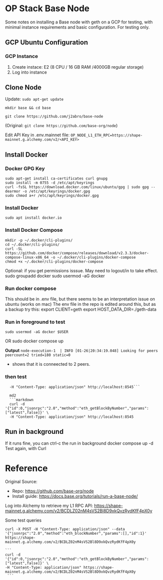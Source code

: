 
# OP Stack Base Node
Some notes on installing a Base node with geth on a GCP for testing, with minimal instance requirements and basic configuration. For testing only.

<!-- Beacon RPC
https://eth-beacon-chain.drpc.org/rest/
curl -X GET "https://eth-beacon-chain.drpc.org/rest/eth/v1/beacon/genesis" -H "accept: application/json" -->

## GCP Ubuntu Configuration
### GCP Instance
1. Create instace: E2 (8 CPU / 16 GB RAM /4000GB regular storage)
2. Log into instance

## Clone Node
Update: `sudo apt-get update`

`mkdir base && cd base`

`git clone https://github.com/j2abro/base-node`

(Original: `git clone https://github.com/base-org/node`)

Edit API Key in .env.mainnet file: `OP_NODE_L1_ETH_RPC=https://shape-mainnet.g.alchemy.com/v2/<API_KEY>`

## Install Docker

### Docker GPG Key
<!-- curl -fsSL https://download.docker.com/linux/ubuntu/gpg | sudo apt-key add - # deprecated, but ok for now -->
    sudo apt-get install ca-certificates curl gnupg
    sudo install -m 0755 -d /etc/apt/keyrings
    curl -fsSL https://download.docker.com/linux/ubuntu/gpg | sudo gpg --dearmor -o /etc/apt/keyrings/docker.gpg
    sudo chmod a+r /etc/apt/keyrings/docker.gpg

### Install Docker
    sudo apt install docker.io

### Install Docker Compose
    mkdir -p ~/.docker/cli-plugins/
    cd ~/.docker/cli-plugins/
    curl -SL https://github.com/docker/compose/releases/download/v2.3.3/docker-compose-linux-x86_64 -o ~/.docker/cli-plugins/docker-compose
    chmod +x ~/.docker/cli-plugins/docker-compose

Optional: if you get permissions isssue. May need to logout/in to take effect.
    sudo groupadd docker
    sudo usermod -aG docker <USERNAME> 

### Run docker compose
This should be in .env file, but there seems to be an interpretation issue on ubuntu (works on mac)
The env file in the repo is edited around this, but as a backup try this:
    export CLIENT=geth
    export HOST_DATA_DIR=./geth-data

### Run in foreground to test 
    sudo usermod -aG docker $USER
OR
    sudo docker compose up

**Output** `node-execution-1  | INFO [01-26|20:34:19.048] Looking for peers     peercount=2 tried=180 static=0`
  - shows that it is conneected to 2 peers.

### then test 
```curl -d '{"id":0,"jsonrpc":"2.0","method":"eth_getBlockByNumber","params":["latest",false]}' \
  -H "Content-Type: application/json" http://localhost:8545```

  md2
  ```markdown
  curl -d '{"id":0,"jsonrpc":"2.0","method":"eth_getBlockByNumber","params":["latest",false]}' \
  -H "Content-Type: application/json" http://localhost:8545
  ```

## Run in background
If it runs fine, you can ctrl-c the run in background
    docker compose up -d
Test again, with Curl


# Reference
Original Source:
 - Repo: https://github.com/base-org/node
 - Install guide: https://docs.base.org/tutorials/run-a-base-node/

 Log into Alchemy to retrieve my L1 RPC API:
    https://shape-mainnet.g.alchemy.com/v2/BCDLZ02nM4sVS2Bl8D9xkQvzRydKfF4pX0y

Some test queries

    curl -X POST -H "Content-Type: application/json" --data '{"jsonrpc":"2.0","method":"eth_blockNumber","params":[],"id":1}' https://shape-mainnet.g.alchemy.com/v2/BCDLZ02nM4sVS2Bl8D9xkQvzRydKfF4pX0y

    ```
    curl -d '{"id":0,"jsonrpc":"2.0","method":"eth_getBlockByNumber","params":["latest",false]}' \
    -H "Content-Type: application/json" https://shape-mainnet.g.alchemy.com/v2/BCDLZ02nM4sVS2Bl8D9xkQvzRydKfF4pX0y
     ```
